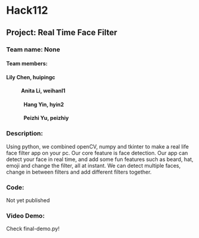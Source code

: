 # Hack112
## Project: Real Time Face Filter
### Team name: None
#### Team members: 
####               Lily Chen, huipingc
####               Anita Li, weihanl1
####               Hang Yin, hyin2
####               Peizhi Yu, peizhiy

### Description:
Using python, we combined openCV, numpy and tkinter to make a real life face filter app on your pc.
Our core feature is face detection. Our app can detect your face in real time, and add some fun features such as beard, hat, emoji and change the filter, all at instant. 
We can detect multiple faces, change in between filters and add different filters together.
### Code:
Not yet published
### Video Demo: 
Check final-demo.py!
